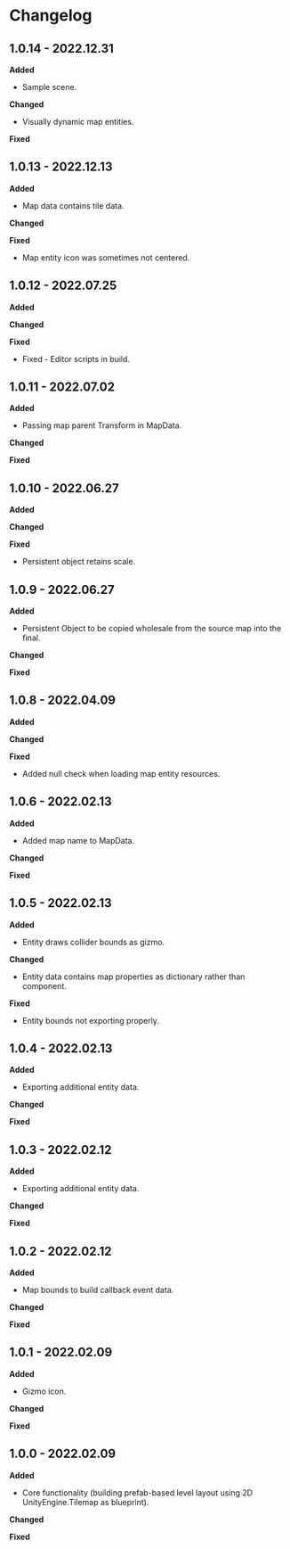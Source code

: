 # Changelog

## 1.0.14 - 2022.12.31

**Added**

- Sample scene.

**Changed**

- Visually dynamic map entities.

**Fixed**

## 1.0.13 - 2022.12.13

**Added**

- Map data contains tile data.

**Changed**

**Fixed**

- Map entity icon was sometimes not centered.

## 1.0.12 - 2022.07.25

**Added**

**Changed**

**Fixed**

- Fixed - Editor scripts in build.

## 1.0.11 - 2022.07.02

**Added**

- Passing map parent Transform in MapData.

**Changed**

**Fixed**

## 1.0.10 - 2022.06.27

**Added**

**Changed**

**Fixed**

- Persistent object retains scale.

## 1.0.9 - 2022.06.27

**Added**

- Persistent Object to be copied wholesale from the source map into the final.

**Changed**

**Fixed**

## 1.0.8 - 2022.04.09

**Added**

**Changed**

**Fixed**

* Added null check when loading map entity resources.

## 1.0.6 - 2022.02.13

**Added**

* Added map name to MapData.

**Changed**

**Fixed**

## 1.0.5 - 2022.02.13

**Added**

* Entity draws collider bounds as gizmo.

**Changed**

* Entity data contains map properties as dictionary rather than component.

**Fixed**

* Entity bounds not exporting properly.

## 1.0.4 - 2022.02.13

**Added**

* Exporting additional entity data.

**Changed**

**Fixed**

## 1.0.3 - 2022.02.12

**Added**

* Exporting additional entity data.

**Changed**

**Fixed**

## 1.0.2 - 2022.02.12

**Added**

* Map bounds to build callback event data.

**Changed**

**Fixed**

## 1.0.1 - 2022.02.09

**Added**

* Gizmo icon.

**Changed**

**Fixed**

## 1.0.0 - 2022.02.09

**Added**

* Core functionality (building prefab-based level layout using 2D UnityEngine.Tilemap as blueprint).

**Changed**

**Fixed**
